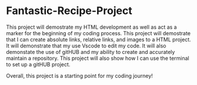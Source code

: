 # Fantastic-Recipe-Project
This project will demostrate my HTML development as well as act as a marker for the beginning of my coding process. This project will demostrate that I can create absolute links, relative links, and images to a HTML project. It will demonstrate that my use Vscode to edit my code. It will also demonstate the use of gitHUB and my ability to create and accurately maintain a repository. This project will also show how I can use the terminal to set up a gitHUB project. 

Overall, this project is a starting point for my coding journey!
